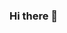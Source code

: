 ### Hi there 👋

<!--
**mushfiqur11/mushfiqur11** is a ✨ _special_ ✨ repository because its `README.md` (this file) appears on your GitHub profile.

Here are some ideas to get you started:

- 🔭 I’m currently working on ...
- 🌱 I’m currently learning ...
- 👯 I’m looking to collaborate on ...
- 🤔 I’m looking for help with ...
- 💬 Ask me about ...
- 📫 How to reach me: ...
- 😄 Pronouns: ...
- ⚡ Fun fact: ...
-->
<object data="https://mushfiqur11.github.io/Md_Mushfiqur_Rahman_CV.pdf" type="application/pdf" width="100%"> 
</object>
